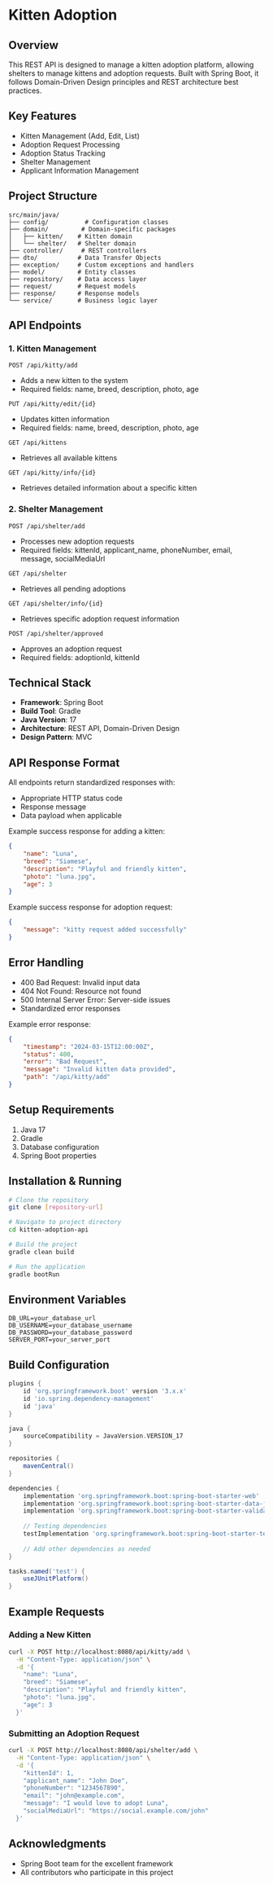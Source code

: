 # Kitten Adoption
## Overview
This REST API is designed to manage a kitten adoption platform, allowing shelters to manage kittens and adoption requests. Built with Spring Boot, it follows Domain-Driven Design principles and REST architecture best practices.

## Key Features
- Kitten Management (Add, Edit, List)
- Adoption Request Processing
- Adoption Status Tracking
- Shelter Management
- Applicant Information Management

## Project Structure
```
src/main/java/
├── config/          # Configuration classes
├── domain/         # Domain-specific packages
│   ├── kitten/    # Kitten domain
│   └── shelter/   # Shelter domain
├── controller/     # REST controllers
├── dto/           # Data Transfer Objects
├── exception/     # Custom exceptions and handlers
├── model/         # Entity classes
├── repository/    # Data access layer
├── request/       # Request models
├── response/      # Response models
└── service/       # Business logic layer
```

## API Endpoints

### 1. Kitten Management
```
POST /api/kitty/add
```
- Adds a new kitten to the system
- Required fields: name, breed, description, photo, age
```
PUT /api/kitty/edit/{id}
```
- Updates kitten information
- Required fields: name, breed, description, photo, age
```
GET /api/kittens
```
- Retrieves all available kittens
```
GET /api/kitty/info/{id}
```
- Retrieves detailed information about a specific kitten

### 2. Shelter Management
```
POST /api/shelter/add
```
- Processes new adoption requests
- Required fields: kittenId, applicant_name, phoneNumber, email, message, socialMediaUrl
```
GET /api/shelter
```
- Retrieves all pending adoptions
```
GET /api/shelter/info/{id}
```
- Retrieves specific adoption request information
```
POST /api/shelter/approved
```
- Approves an adoption request
- Required fields: adoptionId, kittenId

## Technical Stack
- **Framework**: Spring Boot
- **Build Tool**: Gradle
- **Java Version**: 17
- **Architecture**: REST API, Domain-Driven Design
- **Design Pattern**: MVC

## API Response Format
All endpoints return standardized responses with:
- Appropriate HTTP status code
- Response message
- Data payload when applicable

Example success response for adding a kitten:
```json
{
    "name": "Luna",
    "breed": "Siamese",
    "description": "Playful and friendly kitten",
    "photo": "luna.jpg",
    "age": 3
}
```

Example success response for adoption request:
```json
{
    "message": "kitty request added successfully"
}
```

## Error Handling
- 400 Bad Request: Invalid input data
- 404 Not Found: Resource not found
- 500 Internal Server Error: Server-side issues
- Standardized error responses

Example error response:
```json
{
    "timestamp": "2024-03-15T12:00:00Z",
    "status": 400,
    "error": "Bad Request",
    "message": "Invalid kitten data provided",
    "path": "/api/kitty/add"
}
```

## Setup Requirements
1. Java 17
2. Gradle
3. Database configuration
4. Spring Boot properties

## Installation & Running
```bash
# Clone the repository
git clone [repository-url]

# Navigate to project directory
cd kitten-adoption-api

# Build the project
gradle clean build

# Run the application
gradle bootRun
```

## Environment Variables
```
DB_URL=your_database_url
DB_USERNAME=your_database_username
DB_PASSWORD=your_database_password
SERVER_PORT=your_server_port
```

## Build Configuration
```groovy
plugins {
    id 'org.springframework.boot' version '3.x.x'
    id 'io.spring.dependency-management'
    id 'java'
}

java {
    sourceCompatibility = JavaVersion.VERSION_17
}

repositories {
    mavenCentral()
}

dependencies {
    implementation 'org.springframework.boot:spring-boot-starter-web'
    implementation 'org.springframework.boot:spring-boot-starter-data-jpa'
    implementation 'org.springframework.boot:spring-boot-starter-validation'
    
    // Testing dependencies
    testImplementation 'org.springframework.boot:spring-boot-starter-test'
    
    // Add other dependencies as needed
}

tasks.named('test') {
    useJUnitPlatform()
}
```

## Example Requests

### Adding a New Kitten
```bash
curl -X POST http://localhost:8080/api/kitty/add \
  -H "Content-Type: application/json" \
  -d '{
    "name": "Luna",
    "breed": "Siamese",
    "description": "Playful and friendly kitten",
    "photo": "luna.jpg",
    "age": 3
  }'
```

### Submitting an Adoption Request
```bash
curl -X POST http://localhost:8080/api/shelter/add \
  -H "Content-Type: application/json" \
  -d '{
    "kittenId": 1,
    "applicant_name": "John Doe",
    "phoneNumber": "1234567890",
    "email": "john@example.com",
    "message": "I would love to adopt Luna",
    "socialMediaUrl": "https://social.example.com/john"
  }'
```



## Acknowledgments
* Spring Boot team for the excellent framework
* All contributors who participate in this project
